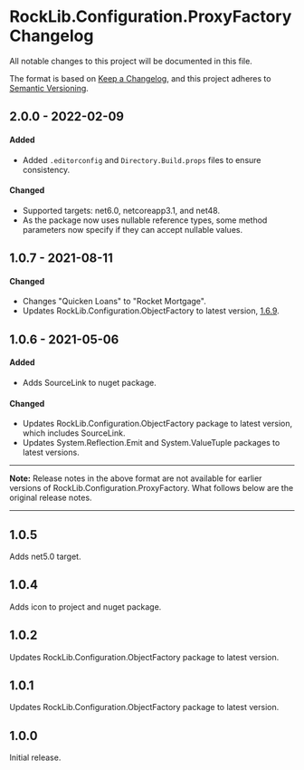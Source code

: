 # RockLib.Configuration.ProxyFactory Changelog

All notable changes to this project will be documented in this file.

The format is based on [Keep a Changelog](https://keepachangelog.com/en/1.0.0/),
and this project adheres to [Semantic Versioning](https://semver.org/spec/v2.0.0.html).

## 2.0.0 - 2022-02-09

#### Added
- Added `.editorconfig` and `Directory.Build.props` files to ensure consistency.

#### Changed
- Supported targets: net6.0, netcoreapp3.1, and net48.
- As the package now uses nullable reference types, some method parameters now specify if they can accept nullable values.

## 1.0.7 - 2021-08-11

#### Changed

- Changes "Quicken Loans" to "Rocket Mortgage".
- Updates RockLib.Configuration.ObjectFactory to latest version, [1.6.9](https://github.com/RockLib/RockLib.Configuration/blob/main/RockLib.Configuration.ObjectFactory/CHANGELOG.md#169---2021-08-11).

## 1.0.6 - 2021-05-06

#### Added

- Adds SourceLink to nuget package.

#### Changed

- Updates RockLib.Configuration.ObjectFactory package to latest version, which includes SourceLink.
- Updates System.Reflection.Emit and System.ValueTuple packages to latest versions.

----

**Note:** Release notes in the above format are not available for earlier versions of
RockLib.Configuration.ProxyFactory. What follows below are the original release notes.

----

## 1.0.5

Adds net5.0 target.

## 1.0.4

Adds icon to project and nuget package.

## 1.0.2

Updates RockLib.Configuration.ObjectFactory package to latest version.

## 1.0.1

Updates RockLib.Configuration.ObjectFactory package to latest version.

## 1.0.0

Initial release.
